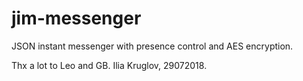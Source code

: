 # jim-messenger
JSON instant messenger with presence control and AES encryption.


Thx a lot to Leo and GB.
Ilia Kruglov, 29072018.
